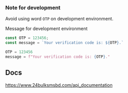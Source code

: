### Note for development

Avoid using word `OTP` on development environment.

Message for development environment

```js
const OTP = 123456;
const message = `Your verification code is: ${OTP}.`
```

```py
OTP = 123456
message = f"Your verification code is: {OTP}."
```

## Docs

https://www.24bulksmsbd.com/api_documentation